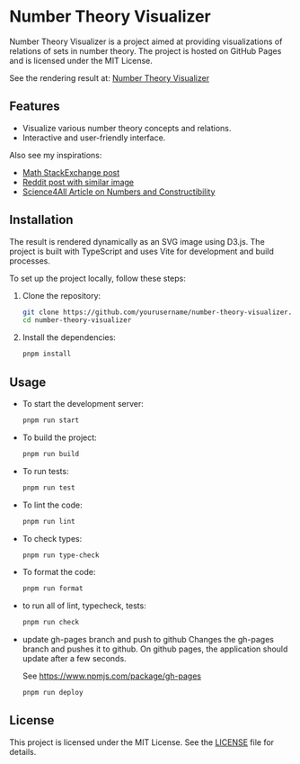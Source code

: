 # Number Theory Visualizer

Number Theory Visualizer is a project aimed at providing visualizations of relations of sets in number theory. The project is hosted on GitHub Pages and is licensed under the MIT License.

See the rendering result at: [Number Theory Visualizer](https://tkruse.github.io/number-theory/)

## Features

- Visualize various number theory concepts and relations.
- Interactive and user-friendly interface.

Also see my inspirations:

* [Math StackExchange post](https://math.stackexchange.com/questions/4042219)
* [Reddit post with similar image](https://www.reddit.com/r/mathpics/comments/15s1dfo/complete_number_chart/)
* [Science4All Article on Numbers and Constructibility](https://www.science4all.org/article/numbers-and-constructibility/)

## Installation

The result is rendered dynamically as an SVG image using D3.js. The project is built with TypeScript and uses Vite for development and build processes.

To set up the project locally, follow these steps:

1. Clone the repository:
   ```bash
   git clone https://github.com/yourusername/number-theory-visualizer.git
   cd number-theory-visualizer
   ```

2. Install the dependencies:
   ```bash
   pnpm install
   ```

## Usage

- To start the development server:
  ```bash
  pnpm run start
  ```

- To build the project:
  ```bash
  pnpm run build
  ```

- To run tests:
  ```bash
  pnpm run test
  ```

- To lint the code:
  ```bash
  pnpm run lint
  ```

- To check types:
  ```bash
  pnpm run type-check
  ```

- To format the code:
  ```bash
  pnpm run format
  ```

- to run all of lint, typecheck, tests:
  ```bash
  pnpm run check
  ```


- update gh-pages branch and push to github
  Changes the gh-pages branch and pushes it to github.
  On github pages, the application should update after a few seconds.

  See https://www.npmjs.com/package/gh-pages
  ```bash
  pnpm run deploy
  ```



## License

This project is licensed under the MIT License. See the [LICENSE](LICENSE) file for details.
